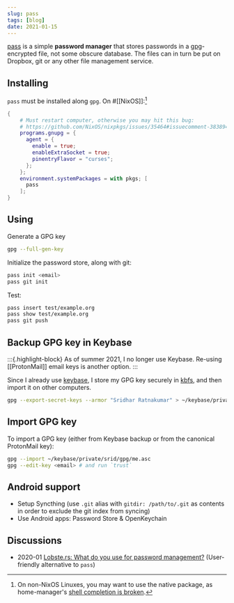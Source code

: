 ```yaml
---
slug: pass
tags: [blog]
date: 2021-01-15
---
```


[pass](https://www.passwordstore.org/) is a simple **password manager** that stores passwords in a [gpg]-encrypted file, not some obscure database. The files can in turn be put on Dropbox, git or any other file management service.

## Installing

`pass` must be installed along `gpg`. On #[[NixOS]]:[^ubuntu]

[^ubuntu]: On non-NixOS Linuxes, you may want to use the native package, as home-manager's [shell completion is broken](https://github.com/nix-community/home-manager/issues/1871).

```nix
{
    # Must restart computer, otherwise you may hit this bug:
    # https://github.com/NixOS/nixpkgs/issues/35464#issuecomment-383894005
    programs.gnupg = {
      agent = {
        enable = true;
        enableExtraSocket = true;
        pinentryFlavor = "curses";
      };
    };
    environment.systemPackages = with pkgs; [
      pass
    ];
}
```

## Using

Generate a GPG key

```sh
gpg --full-gen-key
```

Initialize the password store, along with git:

```sh
pass init <email>
pass git init
```

Test:

```sh
pass insert test/example.org
pass show test/example.org
pass git push
```

## Backup GPG key in Keybase

:::{.highlight-block}
As of summer 2021, I no longer use Keybase. Re-using [[ProtonMail]] email keys is another option.
:::

Since I already use [keybase], I store my GPG key securely in [kbfs](https://book.keybase.io/docs/files), and then import it on other computers.

```sh
gpg --export-secret-keys --armor "Sridhar Ratnakumar" > ~/keybase/private/srid/gpg/me.asc
```

## Import GPG key

To import a GPG key (either from Keybase backup or from the canonical ProtonMail key):

```sh
gpg --import ~/keybase/private/srid/gpg/me.asc
gpg --edit-key <email> # and run `trust`
```

## Android support

- Setup Syncthing (use `.git` alias with `gitdir: /path/to/.git` as contents in order to exclude the git index from syncing)
- Use Android apps: Password Store & OpenKeychain 

## Discussions

* 2020-01 [Lobste.rs: What do you use for password management?](https://lobste.rs/s/emqfkc/what_do_you_use_for_password_management)  (User-friendly alternative to `pass`)

[keybase]: https://book.keybase.io/docs/files
[gpg]: https://wiki.archlinux.org/index.php/GnuPG
